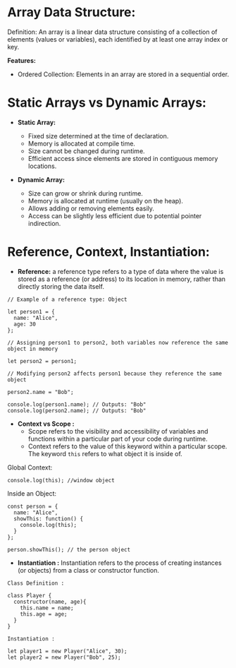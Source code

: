 # Array Data Structure:
Definition: An array is a linear data structure consisting of a collection of elements (values or variables), each identified by at least one array index or key.

**Features:**

- Ordered Collection: Elements in an array are stored in a sequential order.

# Static Arrays vs Dynamic Arrays:
- **Static Array:**
  - Fixed size determined at the time of declaration.
  - Memory is allocated at compile time.
  - Size cannot be changed during runtime.
  - Efficient access since elements are stored in contiguous memory locations.

- **Dynamic Array:**
  - Size can grow or shrink during runtime.
  - Memory is allocated at runtime (usually on the heap).
  - Allows adding or removing elements easily.
  - Access can be slightly less efficient due to potential pointer indirection.


# Reference, Context, Instantiation:
- **Reference:**
a reference type refers to a type of data where the value is stored as a reference (or address) to its location in memory, rather than directly storing the data itself.
```
// Example of a reference type: Object

let person1 = {
  name: "Alice",
  age: 30
};

// Assigning person1 to person2, both variables now reference the same object in memory

let person2 = person1;

// Modifying person2 affects person1 because they reference the same object

person2.name = "Bob";

console.log(person1.name); // Outputs: "Bob"
console.log(person2.name); // Outputs: "Bob"
```

- **Context vs Scope :**
  - Scope refers to the visibility and accessibility of variables and functions within a particular part of your code during runtime.
  - Context refers to the value of this keyword within a particular scope. The keyword `this` refers to what object it is inside of.

Global Context:
```
console.log(this); //window object
```

Inside an Object:
```
const person = {
  name: "Alice",
  showThis: function() {
    console.log(this);
  }
};

person.showThis(); // the person object
```

- **Instantiation :**
Instantiation refers to the process of creating instances (or objects) from a class or constructor function.
```
Class Definition :

class Player {
  constructor(name, age){
    this.name = name;
    this.age = age;
  }
}

Instantiation :

let player1 = new Player("Alice", 30);
let player2 = new Player("Bob", 25);
```